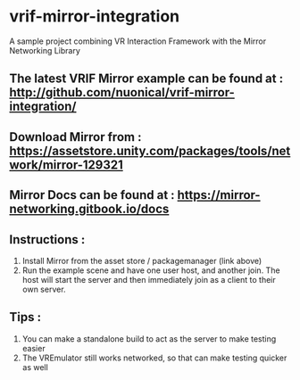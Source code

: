 # vrif-mirror-integration
A sample project combining VR Interaction Framework with the Mirror Networking Library

## The latest VRIF Mirror example can be found at : http://github.com/nuonical/vrif-mirror-integration/

## Download Mirror from : https://assetstore.unity.com/packages/tools/network/mirror-129321

## Mirror Docs can be found at : https://mirror-networking.gitbook.io/docs

## Instructions : 
1. Install Mirror from the asset store / packagemanager (link above)
2. Run the example scene and have one user host, and another join. The host will start the server and then immediately join as a client to their own server.

## Tips :
1. You can make a standalone build to act as the server to make testing easier
2. The VREmulator still works networked, so that can make testing quicker as well

